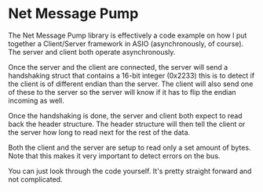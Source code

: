 # Net Message Pump

The Net Message Pump library is effectively a code example on how I put together a Client/Server
framework in ASIO (asynchronously, of course). The server and client both operate asynchronously.

Once the server and the client are connected, the server will send a handshaking struct that contains
a 16-bit integer (0x2233) this is to detect if the client is of different endian than the server. The
client will also send one of these to the server so the server will know if it has to flip the endian
incoming as well.

Once the handshaking is done, the server and client both expect to read back the header structure. The
header structure will then tell the client or the server how long to read next for the rest of the data.

Both the client and the server are setup to read only a set amount of bytes. Note that this makes it
very important to detect errors on the bus.

You can just look through the code yourself. It's pretty straight forward and not complicated.